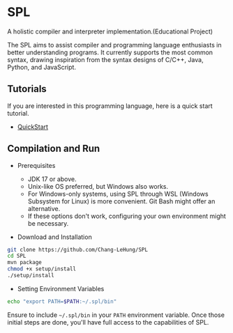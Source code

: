 # SPL
A holistic compiler and interpreter implementation.(Educational Project)

The SPL aims to assist compiler and programming language enthusiasts in better understanding programs. It currently supports the most common syntax, drawing inspiration from the syntax designs of C/C++, Java, Python, and JavaScript.

## Tutorials

If you are interested in this programming language, here is a quick start tutorial.

-   [QuickStart](docs/mds/quickstart.md)

## Compilation and Run

-   Prerequisites
    -   JDK 17 or above.
    -   Unix-like OS preferred, but Windows also works.
    -   For Windows-only systems, using SPL through WSL (Windows Subsystem for Linux) is more convenient. Git Bash might offer an alternative.
    -   If these options don't work, configuring your own environment might be necessary.

-   Download and Installation

```bash
git clone https://github.com/Chang-LeHung/SPL
cd SPL
mvn package
chmod +x setup/install
./setup/install
```

-   Setting Environment Variables

```bash
echo "export PATH=$PATH:~/.spl/bin"
```

Ensure to include `~/.spl/bin` in your `PATH` environment variable. Once those initial steps are done, you'll have full access to the capabilities of SPL.
